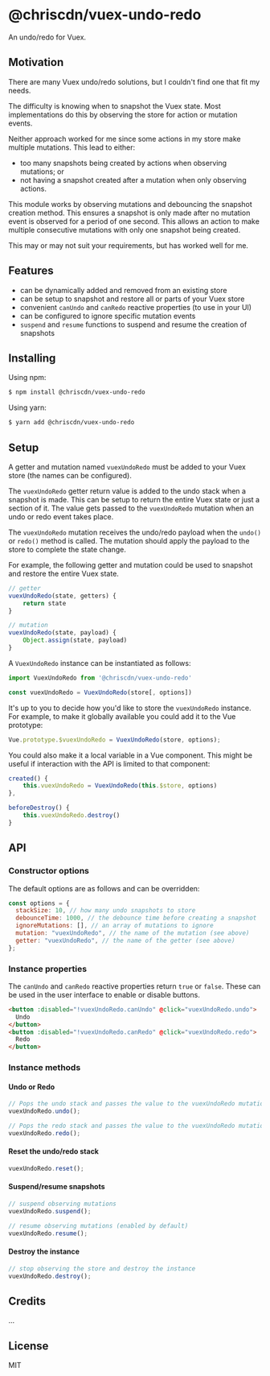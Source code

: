 # @chriscdn/vuex-undo-redo

An undo/redo for Vuex.

## Motivation

There are many Vuex undo/redo solutions, but I couldn't find one that fit my needs.

The difficulty is knowing when to snapshot the Vuex state. Most implementations do this by observing the store for action or mutation events.

Neither approach worked for me since some actions in my store make multiple mutations. This lead to either:

- too many snapshots being created by actions when observing mutations; or
- not having a snapshot created after a mutation when only observing actions.

This module works by observing mutations and debouncing the snapshot creation method. This ensures a snapshot is only made after no mutation event is observed for a period of one second. This allows an action to make multiple consecutive mutations with only one snapshot being created.

This may or may not suit your requirements, but has worked well for me.

## Features

- can be dynamically added and removed from an existing store
- can be setup to snapshot and restore all or parts of your Vuex store
- convenient `canUndo` and `canRedo` reactive properties (to use in your UI)
- can be configured to ignore specific mutation events
- `suspend` and `resume` functions to suspend and resume the creation of snapshots

## Installing

Using npm:

```bash
$ npm install @chriscdn/vuex-undo-redo
```

Using yarn:

```bash
$ yarn add @chriscdn/vuex-undo-redo
```

## Setup

A getter and mutation named `vuexUndoRedo` must be added to your Vuex store (the names can be configured).

The `vuexUndoRedo` getter return value is added to the undo stack when a snapshot is made. This can be setup to return the entire Vuex state or just a section of it. The value gets passed to the `vuexUndoRedo` mutation when an undo or redo event takes place.

The `vuexUndoRedo` mutation receives the undo/redo payload when the `undo()` or `redo()` method is called. The mutation should apply the payload to the store to complete the state change.

For example, the following getter and mutation could be used to snapshot and restore the entire Vuex state.

```js
// getter
vuexUndoRedo(state, getters) {
	return state
}

// mutation
vuexUndoRedo(state, payload) {
	Object.assign(state, payload)
}
```

A `VuexUndoRedo` instance can be instantiated as follows:

```js
import VuexUndoRedo from '@chriscdn/vuex-undo-redo'

const vuexUndoRedo = VuexUndoRedo(store[, options])
```

It's up to you to decide how you'd like to store the `vuexUndoRedo` instance. For example, to make it globally available you could add it to the Vue prototype:

```js
Vue.prototype.$vuexUndoRedo = VuexUndoRedo(store, options);
```

You could also make it a local variable in a Vue component. This might be useful if interaction with the API is limited to that component:

```js
created() {
	this.vuexUndoRedo = VuexUndoRedo(this.$store, options)
},

beforeDestroy() {
	this.vuexUndoRedo.destroy()
}

```

## API

### Constructor options

The default options are as follows and can be overridden:

```js
const options = {
  stackSize: 10, // how many undo snapshots to store
  debounceTime: 1000, // the debounce time before creating a snapshot
  ignoreMutations: [], // an array of mutations to ignore
  mutation: "vuexUndoRedo", // the name of the mutation (see above)
  getter: "vuexUndoRedo", // the name of the getter (see above)
};
```

### Instance properties

The `canUndo` and `canRedo` reactive properties return `true` or `false`. These can be used in the user interface to enable or disable buttons.

```html
<button :disabled="!vuexUndoRedo.canUndo" @click="vuexUndoRedo.undo">
  Undo
</button>
<button :disabled="!vuexUndoRedo.canRedo" @click="vuexUndoRedo.redo">
  Redo
</button>
```

### Instance methods

#### Undo or Redo

```js
// Pops the undo stack and passes the value to the vuexUndoRedo mutation
vuexUndoRedo.undo();

// Pops the redo stack and passes the value to the vuexUndoRedo mutation
vuexUndoRedo.redo();
```

#### Reset the undo/redo stack

```js
vuexUndoRedo.reset();
```

#### Suspend/resume snapshots

```js
// suspend observing mutations
vuexUndoRedo.suspend();

// resume observing mutations (enabled by default)
vuexUndoRedo.resume();
```

#### Destroy the instance

```js
// stop observing the store and destroy the instance
vuexUndoRedo.destroy();
```

## Credits

...

## License

MIT

